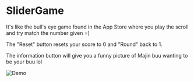 # SliderGame
It's like the bull's eye game found in the App Store where you play the scroll and try match the number given =)

The "Reset" button resets your score to 0 and "Round" back to 1.

The information button will give you a funny picture of Majin buu wanting to be your buu lol

![Demo](https://user-images.githubusercontent.com/16315708/37636330-edb26e68-2bd7-11e8-9733-d08d01888c4a.gif)
